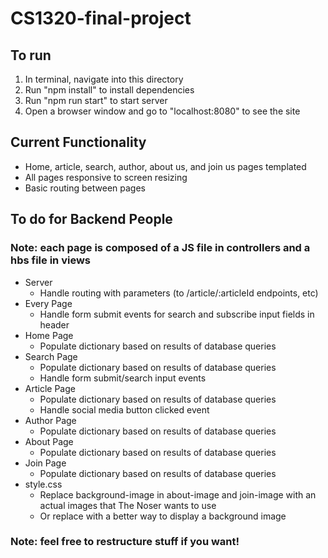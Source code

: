 # CS1320-final-project

## To run
1. In terminal, navigate into this directory
2. Run "npm install" to install dependencies
3. Run "npm run start" to start server
4. Open a browser window and go to "localhost:8080" to see the site

## Current Functionality
- Home, article, search, author, about us, and join us pages templated
- All pages responsive to screen resizing
- Basic routing between pages

## To do for Backend People
### Note: each page is composed of a JS file in controllers and a hbs file in views
- Server
    - Handle routing with parameters (to /article/:articleId endpoints, etc)
- Every Page
    - Handle form submit events for search and subscribe input fields in header
- Home Page
    - Populate dictionary based on results of database queries
- Search Page
    - Populate dictionary based on results of database queries
    - Handle form submit/search input events
- Article Page
    - Populate dictionary based on results of database queries
    - Handle social media button clicked event
- Author Page
    - Populate dictionary based on results of database queries
- About Page
    - Populate dictionary based on results of database queries
- Join Page
    - Populate dictionary based on results of database queries
- style.css
    - Replace background-image in about-image and join-image with an actual images that The Noser wants to use
    - Or replace with a better way to display a background image

### Note: feel free to restructure stuff if you want!